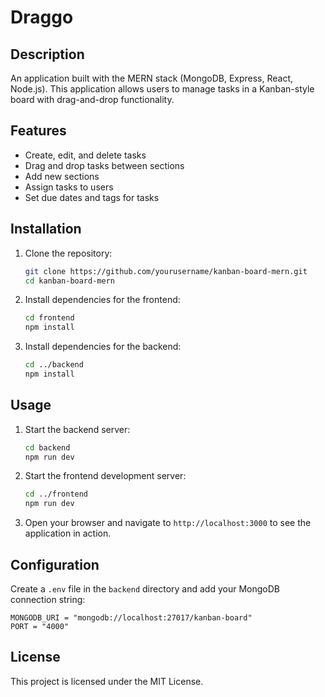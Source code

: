 # Draggo
## Description
An application built with the MERN stack (MongoDB, Express, React, Node.js). This application allows users to manage tasks in a Kanban-style board with drag-and-drop functionality.

## Features
- Create, edit, and delete tasks
- Drag and drop tasks between sections
- Add new sections
- Assign tasks to users
- Set due dates and tags for tasks

## Installation
1. Clone the repository:
    ```sh
    git clone https://github.com/yourusername/kanban-board-mern.git
    cd kanban-board-mern
    ```

2. Install dependencies for the frontend:
    ```sh
    cd frontend
    npm install
    ```

3. Install dependencies for the backend:
    ```sh
    cd ../backend
    npm install
    ```

## Usage
1. Start the backend server:
    ```sh
    cd backend
    npm run dev
    ```

2. Start the frontend development server:
    ```sh
    cd ../frontend
    npm run dev
    ```

3. Open your browser and navigate to `http://localhost:3000` to see the application in action.

## Configuration
Create a `.env` file in the `backend` directory and add your MongoDB connection string:
```env
MONGODB_URI = "mongodb://localhost:27017/kanban-board"
PORT = "4000"
```

## License
This project is licensed under the MIT License.
